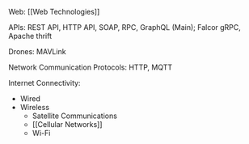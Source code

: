 Web: [[Web Technologies]]

APIs: REST API, HTTP API, SOAP, RPC, GraphQL (Main); Falcor gRPC, Apache thrift

Drones: MAVLink

Network Communication Protocols: HTTP, MQTT

Internet Connectivity:
- Wired
- Wireless
	- Satellite Communications
	- [[Cellular Networks]]
	- Wi-Fi